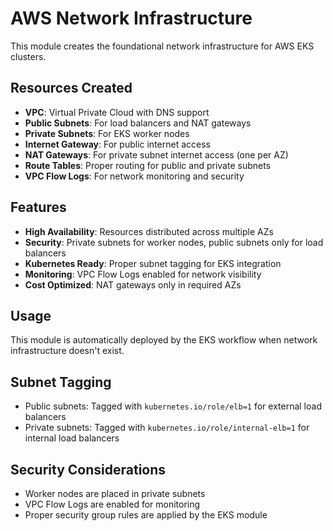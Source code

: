 # AWS Network Infrastructure

This module creates the foundational network infrastructure for AWS EKS clusters.

## Resources Created

- **VPC**: Virtual Private Cloud with DNS support
- **Public Subnets**: For load balancers and NAT gateways
- **Private Subnets**: For EKS worker nodes
- **Internet Gateway**: For public internet access
- **NAT Gateways**: For private subnet internet access (one per AZ)
- **Route Tables**: Proper routing for public and private subnets
- **VPC Flow Logs**: For network monitoring and security

## Features

- **High Availability**: Resources distributed across multiple AZs
- **Security**: Private subnets for worker nodes, public subnets only for load balancers
- **Kubernetes Ready**: Proper subnet tagging for EKS integration
- **Monitoring**: VPC Flow Logs enabled for network visibility
- **Cost Optimized**: NAT gateways only in required AZs

## Usage

This module is automatically deployed by the EKS workflow when network infrastructure doesn't exist.

## Subnet Tagging

- Public subnets: Tagged with `kubernetes.io/role/elb=1` for external load balancers
- Private subnets: Tagged with `kubernetes.io/role/internal-elb=1` for internal load balancers

## Security Considerations

- Worker nodes are placed in private subnets
- VPC Flow Logs are enabled for monitoring
- Proper security group rules are applied by the EKS module